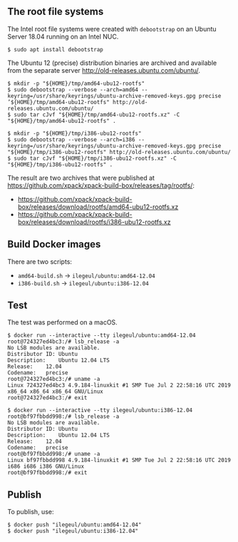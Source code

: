 
## The root file systems

The Intel root file systems were created with `debootstrap` on an Ubuntu Server
18.04 running on an Intel NUC.

```console
$ sudo apt install debootstrap
```

The Ubuntu 12 (precise) distribution binaries are archived and available
from the separate server http://old-releases.ubuntu.com/ubuntu/.

```console
$ mkdir -p "${HOME}/tmp/amd64-ubu12-rootfs"
$ sudo debootstrap --verbose --arch=amd64 --keyring=/usr/share/keyrings/ubuntu-archive-removed-keys.gpg precise ’${HOME}/tmp/amd64-ubu12-rootfs" http://old-releases.ubuntu.com/ubuntu/
$ sudo tar cJvf "${HOME}/tmp/amd64-ubu12-rootfs.xz" -C "${HOME}/tmp/amd64-ubu12-rootfs" .
```

```console
$ mkdir -p "${HOME}/tmp/i386-ubu12-rootfs"
$ sudo debootstrap --verbose --arch=i386 --keyring=/usr/share/keyrings/ubuntu-archive-removed-keys.gpg precise "${HOME}/tmp/i386-ubu12-rootfs" http://old-releases.ubuntu.com/ubuntu/
$ sudo tar cJvf "${HOME}/tmp/i386-ubu12-rootfs.xz" -C "${HOME}/tmp/i386-ubu12-rootfs" .
```

The result are two archives that were published at
https://github.com/xpack/xpack-build-box/releases/tag/rootfs/:

- https://github.com/xpack/xpack-build-box/releases/download/rootfs/amd64-ubu12-rootfs.xz
- https://github.com/xpack/xpack-build-box/releases/download/rootfs/i386-ubu12-rootfs.xz

## Build Docker images

There are two scripts:

- `amd64-build.sh` -> `ilegeul/ubuntu:amd64-12.04`
- `i386-build.sh` -> `ilegeul/ubuntu:i386-12.04`

## Test

The test was performed on a macOS.

```console
$ docker run --interactive --tty ilegeul/ubuntu:amd64-12.04
root@724327ed4bc3:/# lsb_release -a
No LSB modules are available.
Distributor ID:	Ubuntu
Description:	Ubuntu 12.04 LTS
Release:	12.04
Codename:	precise
root@724327ed4bc3:/# uname -a
Linux 724327ed4bc3 4.9.184-linuxkit #1 SMP Tue Jul 2 22:58:16 UTC 2019 x86_64 x86_64 x86_64 GNU/Linux
root@724327ed4bc3:/# exit
```

```console
$ docker run --interactive --tty ilegeul/ubuntu:i386-12.04
root@bf97fbbdd998:/# lsb_release -a
No LSB modules are available.
Distributor ID:	Ubuntu
Description:	Ubuntu 12.04 LTS
Release:	12.04
Codename:	precise
root@bf97fbbdd998:/# uname -a
Linux bf97fbbdd998 4.9.184-linuxkit #1 SMP Tue Jul 2 22:58:16 UTC 2019 i686 i686 i386 GNU/Linux
root@bf97fbbdd998:/# exit
```

## Publish

To publish, use:

```console
$ docker push "ilegeul/ubuntu:amd64-12.04"
$ docker push "ilegeul/ubuntu:i386-12.04"
```
